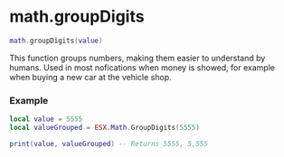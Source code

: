 # math.groupDigits

```lua
math.groupDigits(value)
```
This function groups numbers, making them easier to understand by humans. Used in most nofications when money is showed, for example when buying a new car at the vehicle shop.

### Example
```lua
local value = 5555
local valueGrouped = ESX.Math.GroupDigits(5555)

print(value, valueGrouped) -- Returns 5555, 5,555
```